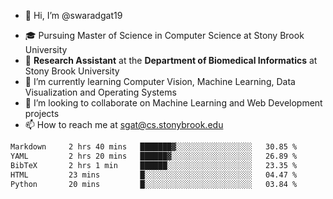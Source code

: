 - 👋 Hi, I’m @swaradgat19
<!-- - 👀 I’m interested in  -->
- 🎓 Pursuing Master of Science in Computer Science at Stony Brook University
- :microscope: **Research Assistant** at the **Department of Biomedical Informatics** at Stony Brook University 
- 🌱 I’m currently learning Computer Vision, Machine Learning, Data Visualization and Operating Systems
- 💞️ I’m looking to collaborate on Machine Learning and Web Development projects 
- 📫 How to reach me at sgat@cs.stonybrook.edu

<!--START_SECTION:waka-->

```txt
Markdown     2 hrs 40 mins   ███████▓░░░░░░░░░░░░░░░░░   30.85 %
YAML         2 hrs 20 mins   ██████▓░░░░░░░░░░░░░░░░░░   26.89 %
BibTeX       2 hrs 1 min     ██████░░░░░░░░░░░░░░░░░░░   23.35 %
HTML         23 mins         █░░░░░░░░░░░░░░░░░░░░░░░░   04.47 %
Python       20 mins         █░░░░░░░░░░░░░░░░░░░░░░░░   03.84 %
```

<!--END_SECTION:waka-->

<!---
swaradgat19/swaradgat19 is a ✨ special ✨ repository because its `README.md` (this file) appears on your GitHub profile.
You can click the Preview link to take a look at your changes.
--->
